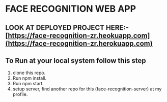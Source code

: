 # FACE RECOGNITION WEB APP

## LOOK AT DEPLOYED PROJECT HERE:-[https://face-recognition-zr.heokuapp.com](https://face-recognition-zr.herokuapp.com)

## To Run at your local system follow this step

1. clone this repo.
2. Run npm install.
3. Run npm start.
4. setup server, find another repo for this (face-recognition-server) at my profile.
